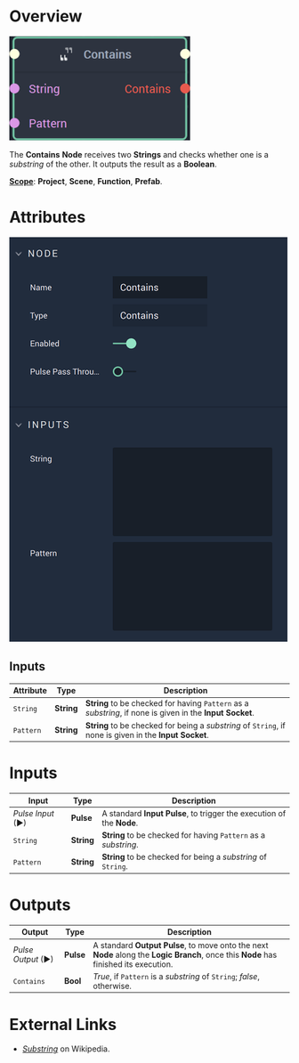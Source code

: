 # Overview

![The Contains Node.](../../.gitbook/assets/containsnode20241.png)

The **Contains** **Node** receives two **Strings** and checks whether one is a *substring* of the other. It outputs the result as a **Boolean**.

[**Scope**](../overview.md#scopes): **Project**, **Scene**, **Function**, **Prefab**.

# Attributes

![The Contains Node Attributes.](../../.gitbook/assets/containsattributes.png)

## Inputs

|Attribute|Type|Description|
|---|---|---|
| `String` | **String** | **String** to be checked for having `Pattern` as a *substring*, if none is given in the **Input Socket**.|
| `Pattern` | **String** | **String** to be checked for being a *substring* of `String`, if none is given in the **Input Socket**. |


# Inputs

|Input|Type|Description|
|---|---|---|
|*Pulse Input* (►)|**Pulse**|A standard **Input Pulse**, to trigger the execution of the **Node**.|
| `String` | **String** | **String** to be checked for having `Pattern` as a *substring*.|
| `Pattern` | **String** | **String** to be checked for being a *substring* of `String`. |

# Outputs

|Output|Type|Description|
|---|---|---|
|*Pulse Output* (►)|**Pulse**|A standard **Output Pulse**, to move onto the next **Node** along the **Logic Branch**, once this **Node** has finished its execution.|
| `Contains` | **Bool** | *True*, if `Pattern` is a *substring* of `String`; *false*, otherwise. |



# External Links

* [*Substring*](https://en.wikipedia.org/wiki/Substring) on Wikipedia.

